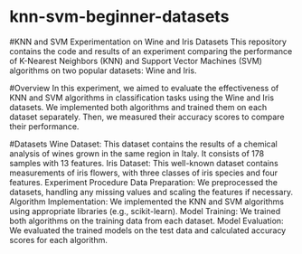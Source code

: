 # knn-svm-beginner-datasets
#KNN and SVM Experimentation on Wine and Iris Datasets
This repository contains the code and results of an experiment comparing the performance of K-Nearest Neighbors (KNN) and Support Vector Machines (SVM) algorithms on two popular datasets: Wine and Iris.

#Overview
In this experiment, we aimed to evaluate the effectiveness of KNN and SVM algorithms in classification tasks using the Wine and Iris datasets. We implemented both algorithms and trained them on each dataset separately. Then, we measured their accuracy scores to compare their performance.

#Datasets
Wine Dataset: This dataset contains the results of a chemical analysis of wines grown in the same region in Italy. It consists of 178 samples with 13 features.
Iris Dataset: This well-known dataset contains measurements of iris flowers, with three classes of iris species and four features.
Experiment Procedure
Data Preparation: We preprocessed the datasets, handling any missing values and scaling the features if necessary.
Algorithm Implementation: We implemented the KNN and SVM algorithms using appropriate libraries (e.g., scikit-learn).
Model Training: We trained both algorithms on the training data from each dataset.
Model Evaluation: We evaluated the trained models on the test data and calculated accuracy scores for each algorithm.

